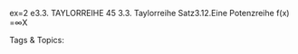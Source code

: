 ex=2
e3.3. TAYLORREIHE 45
3.3. Taylorreihe
Satz3.12.Eine Potenzreihe
f(x) =∞X

   Tags & Topics:
   